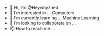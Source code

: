 - 👋 Hi, I’m @Heywhyzhed
- 👀 I’m interested in ... Computers
- 🌱 I’m currently learning ... Machine Learning
- 💞️ I’m looking to collaborate on ...
- 📫 How to reach me ...

<!---
Heywhyzhed/Heywhyzhed is a ✨ special ✨ repository because its `README.md` (this file) appears on your GitHub profile.
You can click the Preview link to take a look at your changes.
--->
